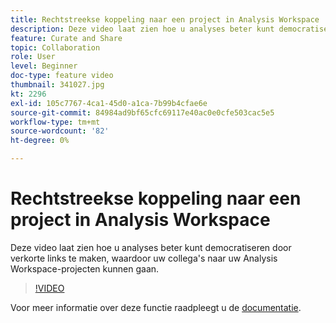 ```yaml
---
title: Rechtstreekse koppeling naar een project in Analysis Workspace
description: Deze video laat zien hoe u analyses beter kunt democratiseren door verkorte links te maken, waardoor uw collega's naar uw Analysis Workspace-projecten kunnen gaan.
feature: Curate and Share
topic: Collaboration
role: User
level: Beginner
doc-type: feature video
thumbnail: 341027.jpg
kt: 2296
exl-id: 105c7767-4ca1-45d0-a1ca-7b99b4cfae6e
source-git-commit: 84984ad9bf65cfc69117e40ac0e0cfe503cac5e5
workflow-type: tm+mt
source-wordcount: '82'
ht-degree: 0%

---
```


# Rechtstreekse koppeling naar een project in Analysis Workspace

Deze video laat zien hoe u analyses beter kunt democratiseren door verkorte links te maken, waardoor uw collega&#39;s naar uw Analysis Workspace-projecten kunnen gaan.

>[!VIDEO](https://video.tv.adobe.com/v/3439088/?quality=12&learn=on&captions=dut)

Voor meer informatie over deze functie raadpleegt u de [documentatie](https://experienceleague.adobe.com/docs/analytics/analyze/analysis-workspace/curate-share/shareable-links.html?lang=nl-NL).
